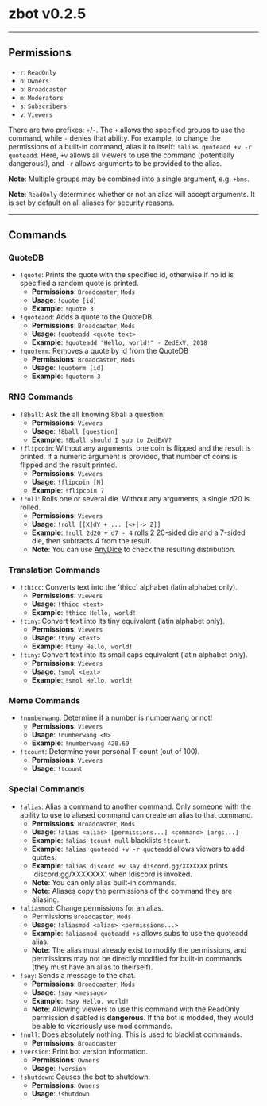 # **zbot v0.2.5**

--------------------------------------------------------------------------------

## Permissions
- `r`: `ReadOnly`
- `o`: `Owners`
- `b`: `Broadcaster`
- `m`: `Moderators`
- `s`: `Subscribers`
- `v`: `Viewers`

There are two prefixes: `+`/`-`. The `+` allows the specified groups to use the command, while `-` denies that ability.
For example, to change the permissions of a built-in command,  alias it to itself: `!alias quoteadd +v -r quoteadd`.
Here, `+v` allows all viewers to use the command (potentially dangerous!), and `-r` allows arguments to be provided to the alias.

**Note**: Multiple groups may be combined into a single argument, e.g. `+bms`.

**Note**: `ReadOnly` determines whether or not an alias will accept arguments. It is set by default on all aliases for security reasons.

--------------------------------------------------------------------------------

## Commands

### QuoteDB
- `!quote`: Prints the quote with the specified id, otherwise if no id is specified a random quote is printed.
    - **Permissions**: `Broadcaster`, `Mods`
    - **Usage**: `!quote [id]`
    - **Example**: `!quote 3`
- `!quoteadd`: Adds a quote to the QuoteDB.
    - **Permissions**: `Broadcaster`, `Mods`
    - **Usage**: `!quoteadd <quote text>`
    - **Example**: `!quoteadd "Hello, world!" - ZedExV, 2018`
- `!quoterm`: Removes a quote by id from the QuoteDB
    - **Permissions**: `Broadcaster`, `Mods`
    - **Usage**: `!quoterm [id]`
    - **Example**: `!quoterm 3`

### RNG Commands
- `!8ball`: Ask the all knowing 8ball a question!
    - **Permissions**: `Viewers`
    - **Usage**: `!8ball [question]`
    - **Example**: `!8ball should I sub to ZedExV?`
- `!flipcoin`: Without any arguments, one coin is flipped and the result is printed. If a numeric argument is provided, that number of coins is flipped and the result printed.
    - **Permissions**: `Viewers`
    - **Usage**: `!flipcoin [N]`
    - **Example**: `!flipcoin 7`
- `!roll`: Rolls one or several die. Without any arguments, a single d20 is rolled.
    - **Permissions**: `Viewers`
    - **Usage**: `!roll [[X]dY + ... [<+|-> Z]]`
    - **Example**: `!roll 2d20 + d7 - 4` rolls 2 20-sided die and a 7-sided die, then subtracts 4 from the result.
    - **Note**: You can use [AnyDice](https://anydice.com/) to check the resulting distribution.

### Translation Commands
- `!thicc`: Converts text into the 'thicc' alphabet (latin alphabet only).
    - **Permissions**: `Viewers`
    - **Usage**: `!thicc <text>`
    - **Example**: `!thicc Hello, world!`
- `!tiny`: Convert text into its tiny equivalent (latin alphabet only).
    - **Permissions**: `Viewers`
    - **Usage**: `!tiny <text>`
    - **Example**: `!tiny Hello, world!`
- `!tiny`: Convert text into its small caps equivalent (latin alphabet only).
    - **Permissions**: `Viewers`
    - **Usage**: `!smol <text>`
    - **Example**: `!smol Hello, world!`

### Meme Commands
- `!numberwang`: Determine if a number is numberwang or not!
    - **Permissions**: `Viewers`
    - **Usage**: `!numberwang <N>`
    - **Example**: `!numberwang 420.69`
- `!tcount`: Determine your personal T-count (out of 100).
    - **Permissions**: `Viewers`
    - **Usage**: `!tcount`

### Special Commands
- `!alias`: Alias a command to another command. Only someone with the ability to use to aliased command can create an alias to that command.
    - **Permissions**: `Broadcaster`, `Mods`
    - **Usage**: `!alias <alias> [permissions...] <command> [args...]`
    - **Example**: `!alias tcount null` blacklists `!tcount`.
    - **Example**: `!alias quoteadd +v -r quoteadd` allows viewers to add quotes.
    - **Example**: `!alias discord +v say discord.gg/XXXXXXX` prints 'discord.gg/XXXXXXX' when !discord is invoked.
    - **Note**: You can only alias built-in commands.
    - **Note**: Aliases copy the permissions of the command they are aliasing.
- `!aliasmod`: Change permissions for an alias.
    - Permissions `Broadcaster`, `Mods`
    - **Usage**: `!aliasmod <alias> <permissions...>`
    - **Example**: `!aliasmod quoteadd +s` allows subs to use the quoteadd alias.
    - **Note**: The alias must already exist to modify the permissions, and permissions may not be directly modified for built-in commands (they must have an alias to theirself).
- `!say`: Sends a message to the chat.
    - **Permissions**: `Broadcaster`, `Mods`
    - **Usage**: `!say <message>`
    - **Example**: `!say Hello, world!`
    - **Note**: Allowing viewers to use this command with the ReadOnly permission disabled is **dangerous**. If the bot is modded, they would be able to vicariously use mod commands.
- `!null`: Does absolutely nothing. This is used to blacklist commands.
    - **Permissions**: `Broadcaster`
- `!version`: Print bot version information.
    - **Permissions**: `Owners`
    - **Usage**: `!version`
- `!shutdown`: Causes the bot to shutdown.
    - **Permissions**: `Owners`
    - **Usage**: `!shutdown`
